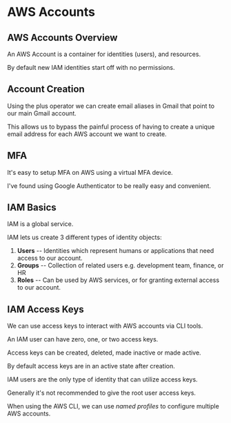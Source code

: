 # AWS Accounts

## AWS Accounts Overview

An AWS Account is a container for identities (users), and resources.

By default new IAM identities start off with no permissions.

## Account Creation

Using the plus operator we can create email aliases in Gmail that point to our main Gmail account.

This allows us to bypass the painful process of having to create a unique email address for each AWS account we want to create.

## MFA

It's easy to setup MFA on AWS using a virtual MFA device.

I've found using Google Authenticator to be really easy and convenient.

## IAM Basics

IAM is a global service.

IAM lets us create 3 different types of identity objects:

1. **Users** -- Identities which represent humans or applications that need access to our account.
1. **Groups** -- Collection of related users e.g. development team, finance, or HR
1. **Roles** -- Can be used by AWS services, or for granting external access to our account.

## IAM Access Keys

We can use access keys to interact with AWS accounts via CLI tools.

An IAM user can have zero, one, or two access keys.

Access keys can be created, deleted, made inactive or made active.

By default access keys are in an active state after creation.

IAM users are the only type of identity that can utilize access keys.

Generally it's not recommended to give the root user access keys.

When using the AWS CLI, we can use _named profiles_ to configure multiple AWS accounts.
